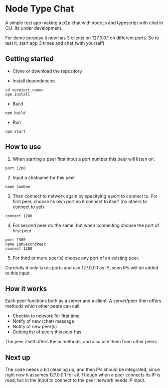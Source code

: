 # Node Type Chat

A simple test app making a p2p chat with node.js and typescript with chat in CLI.
Its under development. 

For demo purpose it now has 3 clients on 127.0.0.1 on different ports. 
So to test it, start app 3 times and chat (with yourself)

## Getting started
- Clone or download the repository

- Install dependencies
```
cd <project_name>
npm install
```

- Build
```
npm build
```

- Run
```
npm start
```

## How to use

1. When starting a peer first input a port number this peer will listen on. 
```
port 1200
```
2. Input a chatname for this peer
```
name JoeDoe
```
3. Then connect to network again by specifying a port to connect to. For first peer, choose its own port so it connect to itself (no others to connect to yet)
```
connect 1200
```
4. For second peer do the same, but when connecting choose the port of first peer
```
port 1300
name IamSecondPeer
connect 1200
```
5. For third or more peer(s) choose any port of an existing peer.

Currently it only takes ports and use 127.0.0.1 as IP, soon IPs will be added to this input

## How it works

Each peer functions both as a server and a client. A server/peer then offers methods which other peers can call:
* Checkin to network for first time
* Notify of new (chat) message
* Notify of new peer(s)
* Getting list of peers this peer has

The peer itself offers these methods, and also use them from other peers


## Next up

The code needs a bit cleaning up, and then IPs should be integrated, since right now it assumes 127.0.0.1
for all. Though when a peer connects its IP is read, but in the input to connect to the peer network
needs IP input. 





